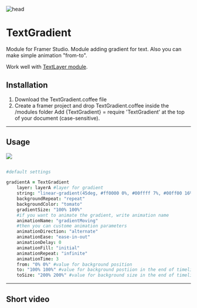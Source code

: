 ![head](https://dl.dropboxusercontent.com/s/k1ebizp2n172inp/head.gif?dl=0)

# TextGradient
Module for Framer Studio. Module adding gradient for text. Also you can make simple animation "from-to".

Work well with [TextLayer module](https://github.com/awt2542/textLayer-for-Framer).



## Installation
1. Download the TextGradient.coffee file
2. Create a framer project and drop TextGradient.coffee inside the /modules folder
Add {TextGradient} = require 'TextGradient' at the top of your document (case-sensitive).


----

## Usage

![](https://dl.dropboxusercontent.com/s/0p1mgpmhdh87nvm/grad_loop.gif?dl=0)


```coffeescript

#default settings

gradientA = TextGradient
	layer: layerA #layer for gradient
	string: "linear-gradient(45deg, #ff0000 0%, #00ffff 7%, #00ff00 16%, #ffff00 25%, #ff00ff 36%, #05C1FF 50%, #ff0000 61%, #00ffff 67%, #ff0000 80%, #00ffff 91%, #00ff00 100%)" #your gradient
	backgroundRepeat: "repeat"
	backgroundColor: "tomato"
	gradientSize: "100% 100%"
	#if you want to animate the gradient, write animation name
	animationName: "gradientMoving"
	#then you can custome animation parameters
	animationDirection: "alternate"
	animationEase: "ease-in-out"
	animationDelay: 0
	animationFill: "initial"
	animationRepeat: "infinite"
	animationTime: 3
	from: "0% 0%" #value for background position
	to: "100% 100%" #value for background postiion in the end of timeline
	toSize: "200% 200%" #value for background size in the end of timeline

```

---

## Short video